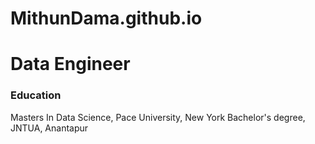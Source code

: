 # MithunDama.github.io

# Data Engineer

### Education
Masters In Data Science, Pace University, New York
Bachelor's degree, JNTUA, Anantapur

